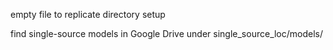 empty file to replicate directory setup


find single-source models in Google Drive under single_source_loc/models/
